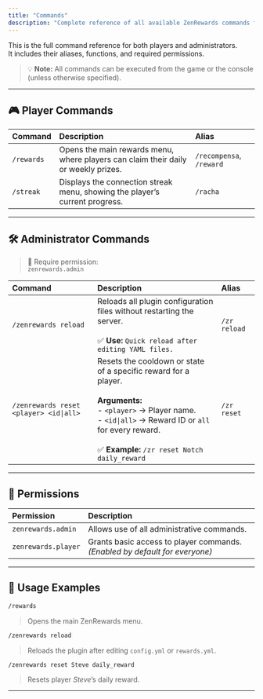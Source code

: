```yaml
---
title: "Commands"
description: "Complete reference of all available ZenRewards commands for players and administrators."
---
```


This is the full command reference for both players and administrators.  
It includes their aliases, functions, and required permissions.  

> 💡 **Note:** All commands can be executed from the game or the console (unless otherwise specified).

---

## 🎮 Player Commands

| Command | Description | Alias |
|:--|:--|:--|
| ```/rewards``` | Opens the main rewards menu, where players can claim their daily or weekly prizes. | `/recompensa`, `/reward` |
| ```/streak``` | Displays the connection streak menu, showing the player’s current progress. | `/racha` |

---

## 🛠️ Administrator Commands

> 🔐 Require permission:  
> ```zenrewards.admin```

| Command | Description | Alias |
|:--|:--|:--|
| ```/zenrewards reload``` | Reloads all plugin configuration files without restarting the server.<br/><br/>✅ **Use:** `Quick reload after editing YAML files.` | `/zr reload` |
| ```/zenrewards reset <player> <id\|all>``` | Resets the cooldown or state of a specific reward for a player.<br/><br/>**Arguments:**<br/>- `<player>` → Player name.<br/>- `<id\|all>` → Reward ID or `all` for every reward.<br/><br/>✅ **Example:** `/zr reset Notch daily_reward` | `/zr reset` |

---

## 🧾 Permissions

| Permission | Description |
|:--|:--|
| `zenrewards.admin` | Allows use of all administrative commands. |
| `zenrewards.player` | Grants basic access to player commands. *(Enabled by default for everyone)* |

---

## 💬 Usage Examples

```bash
/rewards
````

> Opens the main ZenRewards menu.

```bash
/zenrewards reload
```

> Reloads the plugin after editing `config.yml` or `rewards.yml`.

```bash
/zenrewards reset Steve daily_reward
```

> Resets player *Steve*’s daily reward.

---